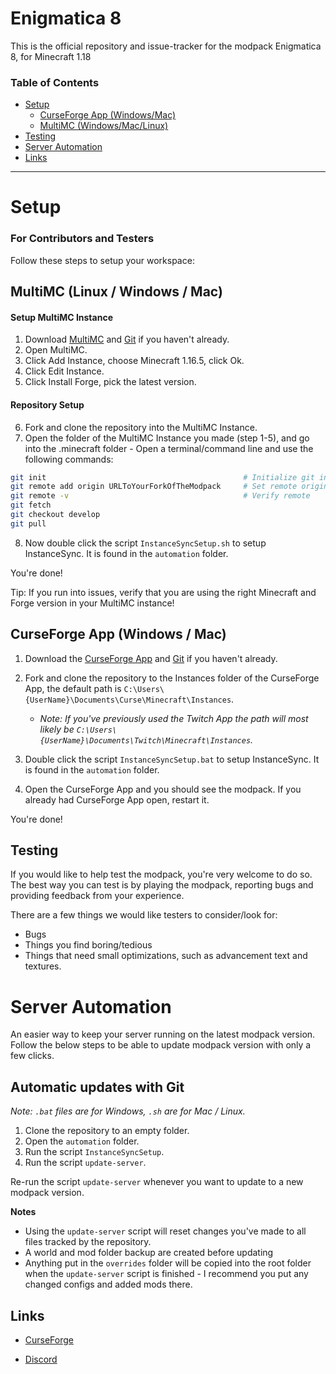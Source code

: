 # Enigmatica 8

This is the official repository and issue-tracker for the modpack Enigmatica 8, for Minecraft 1.18

### Table of Contents

-   [Setup](#setup)
    -   [CurseForge App (Windows/Mac)](#curseforge-app-windows--mac)
    -   [MultiMC (Windows/Mac/Linux)](#multimc-linux--windows--mac)
-   [Testing](#testing)
-   [Server Automation](#server-automation)
-   [Links](#links)

<hr></hr>

# Setup

### For Contributors and Testers

Follow these steps to setup your workspace:

## MultiMC (Linux / Windows / Mac)

#### Setup MultiMC Instance

1. Download [MultiMC](https://multimc.org/#Download) and [Git](https://git-scm.com/downloads) if you haven't already.
2. Open MultiMC.
3. Click Add Instance, choose Minecraft 1.16.5, click Ok.
4. Click Edit Instance.
5. Click Install Forge, pick the latest version.

#### Repository Setup

6. Fork and clone the repository into the MultiMC Instance.
7. Open the folder of the MultiMC Instance you made (step 1-5), and go into the .minecraft folder - Open a terminal/command line and use the following commands:

```sh
git init                                            # Initialize git in folder
git remote add origin URLToYourForkOfTheModpack     # Set remote origin to your fork of the modpack
git remote -v                                       # Verify remote
git fetch
git checkout develop
git pull
```

8. Now double click the script `InstanceSyncSetup.sh` to setup InstanceSync. It is found in the `automation` folder.

You're done!

Tip: If you run into issues, verify that you are using the right Minecraft and Forge version in your MultiMC instance!

## CurseForge App (Windows / Mac)

1. Download the [CurseForge App](https://curseforge.overwolf.com/) and [Git](https://git-scm.com/downloads) if you haven't already.
2. Fork and clone the repository to the Instances folder of the CurseForge App, the default path is `C:\Users\{UserName}\Documents\Curse\Minecraft\Instances`.

    - _Note: If you've previously used the Twitch App the path will most likely be `C:\Users\{UserName}\Documents\Twitch\Minecraft\Instances`._

3. Double click the script `InstanceSyncSetup.bat` to setup InstanceSync. It is found in the `automation` folder.
4. Open the CurseForge App and you should see the modpack. If you already had CurseForge App open, restart it.

You're done!

## Testing

If you would like to help test the modpack, you're very welcome to do so.
The best way you can test is by playing the modpack, reporting bugs and providing feedback from your experience.

There are a few things we would like testers to consider/look for:

-   Bugs
-   Things you find boring/tedious
-   Things that need small optimizations, such as advancement text and textures.

# Server Automation

An easier way to keep your server running on the latest modpack version.
Follow the below steps to be able to update modpack version with only a few clicks.

## Automatic updates with Git

_Note: `.bat` files are for Windows, `.sh` are for Mac / Linux._

1. Clone the repository to an empty folder.
2. Open the `automation` folder.
3. Run the script `InstanceSyncSetup`.
4. Run the script `update-server`.

Re-run the script `update-server` whenever you want to update to a new modpack version.

**Notes**

-   Using the `update-server` script will reset changes you've made to all files tracked by the repository.
-   A world and mod folder backup are created before updating
-   Anything put in the `overrides` folder will be copied into the root folder when the `update-server` script is finished - I recommend you put any changed configs and added mods there.

## Links

-   [CurseForge](https://www.curseforge.com/minecraft/modpacks/Enigmatica8)

-   [Discord](https://discord.gg/HnWNd7X)
